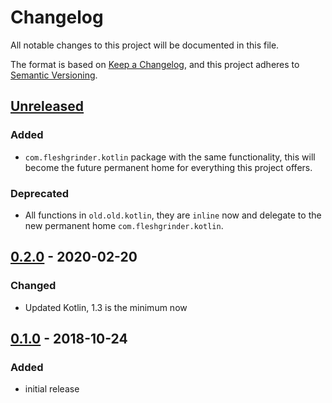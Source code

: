 # Changelog

All notable changes to this project will be documented in this file.

The format is based on [Keep a Changelog](https://keepachangelog.com/), and this
project adheres to [Semantic Versioning](https://semver.org/).

## [Unreleased]
### Added
- `com.fleshgrinder.kotlin` package with the same functionality, this will
  become the future permanent home for everything this project offers.
### Deprecated
- All functions in `old.old.kotlin`, they are `inline` now
  and delegate to the new permanent home `com.fleshgrinder.kotlin`.

## [0.2.0] - 2020-02-20
### Changed
- Updated Kotlin, 1.3 is the minimum now

## [0.1.0] - 2018-10-24
### Added
- initial release

[Unreleased]: https://github.com/Fleshgrinder/kotlin-case-format/compare/0.2.0...HEAD
[0.2.0]: https://github.com/Fleshgrinder/kotlin-case-format/compare/0.1.0...0.2.0
[0.1.0]: https://github.com/Fleshgrinder/kotlin-case-format/releases/0.1.0
